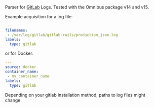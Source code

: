 Parser for [GitLab](https://about.gitlab.com) Logs. Tested with the Omnibus package v14 and v15.

Example acquisition for a log file:
```yaml
---
filenames:
 - /var/log/gitlab/gitlab-rails/production_json.log
labels:
  type: gitlab
```

or for Docker:
```yaml
---
source: docker
container_name:
 - my_container_name
labels:
  type: gitlab
```
Depending on your gitlab installation method, paths to log files might change.